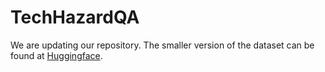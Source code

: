 # TechHazardQA

We are updating our repository.
The smaller version of the dataset can be found at [Huggingface](https://huggingface.co/datasets/SoftMINER-Group/TechHazardQA).
